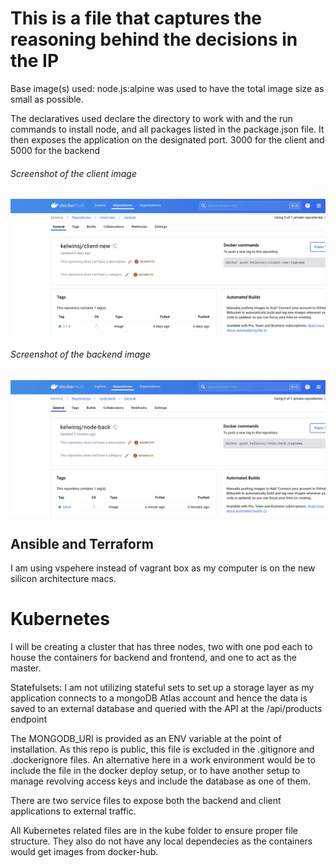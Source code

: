 # This is a file that captures the reasoning behind the decisions in the IP

Base image(s) used: node.js:alpine was used to have the total image size as small as possible.

The declaratives used declare the directory to work with and the run commands to install node, and all packages listed in the package.json file. It then exposes the application on the designated port. 3000 for the client and 5000 for the backend

###### Screenshot of the client image

![Screenshot of the client image on Docker hub](/screenshots/client.png "Client image on Socker hub")

###### Screenshot of the backend image

![Screenshot of the backend image on Docker hub](/screenshots/backend.png "Client image on Socker hub")

## Ansible and Terraform

I am using vspehere instead of vagrant box as my computer is on the new silicon architecture macs.

# Kubernetes

I will be creating a cluster that has three nodes, two with one pod each to house the containers for backend and frontend, and one to act as the master.

Statefulsets: I am not utilizing stateful sets to set up a storage layer as my application connects to a mongoDB Atlas account and hence the data is saved to an external database and queried with the API at the /api/products endpoint

The MONGODB_URI is provided as an ENV variable at the point of installation. As this repo is public, this file is excluded in the .gitignore and .dockerignore files. An alternative here in a work environment would be to include the file in the docker deploy setup, or to have another setup to manage revolving access keys and include the database as one of them.

There are two service files to expose both the backend and client applications to external traffic.

All Kubernetes related files are in the kube folder to ensure proper file structure. They also do not have any local dependecies as the containers would get images from docker-hub.